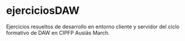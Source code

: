 ejerciciosDAW
=============

Ejercicios resueltos de desarrollo en entorno cliente y servidor del ciclo formativo de DAW en CIPFP Ausiàs March.
